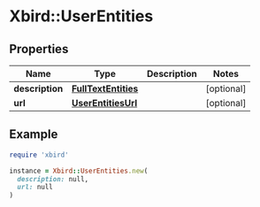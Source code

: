 # Xbird::UserEntities

## Properties

| Name | Type | Description | Notes |
| ---- | ---- | ----------- | ----- |
| **description** | [**FullTextEntities**](FullTextEntities.md) |  | [optional] |
| **url** | [**UserEntitiesUrl**](UserEntitiesUrl.md) |  | [optional] |

## Example

```ruby
require 'xbird'

instance = Xbird::UserEntities.new(
  description: null,
  url: null
)
```

